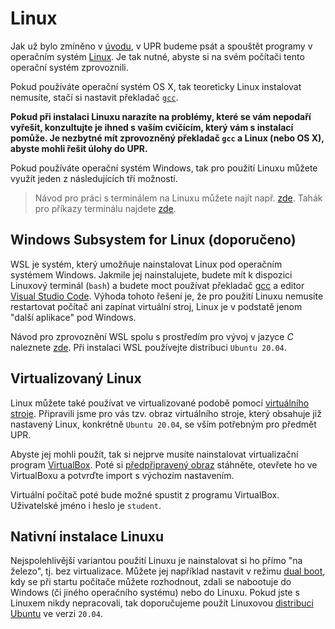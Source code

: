 # Linux
Jak už bylo zmíněno v [úvodu](../uvod/uvod.md), v UPR budeme psát a spouštět programy v operačním
systém [Linux](https://en.wikipedia.org/wiki/Linux). Je tak nutné, abyste si na svém počítači
tento operační systém zprovoznili.

Pokud používáte operační systém OS X, tak teoreticky Linux instalovat nemusíte, stačí si nastavit
překladač [`gcc`](https://www.cyberciti.biz/faq/howto-apple-mac-os-x-install-gcc-compiler/).

**Pokud při instalaci Linuxu narazíte na problémy, které se vám nepodaří vyřešit, konzultujte je
ihned s vaším cvičícím, který vám s instalací pomůže. Je nezbytné mít zprovozněný překladač `gcc`
a Linux (nebo OS X), abyste mohli řešit úlohy do UPR.**

Pokud používáte operační systém Windows, tak pro použití Linuxu můžete využít jeden z následujících
tří možností.

> Návod pro práci s terminálem na Linuxu můžete najít např. [zde](https://wiki.ubuntu.cz/syst%C3%A9m/p%C5%99%C3%ADkazov%C3%A1_%C5%99%C3%A1dka/termin%C3%A1l).
> Tahák pro příkazy terminálu najdete [zde](https://github.com/geordi/upr-course/blob/master/assets/cheatsheets/linux.pdf).

## Windows Subsystem for Linux (doporučeno)
WSL je systém, který umožňuje nainstalovat Linux pod operačním systémem Windows. Jakmile jej
nainstalujete, budete mít k dispozici Linuxový terminál (`bash`) a budete moct používat překladač
[gcc](preklad_programu.md) a editor [Visual Studio Code](editor.md). Výhoda tohoto řešení je, že
pro použití Linuxu nemusíte restartovat počítač ani zapínat virtuální stroj, Linux je v podstatě
jenom "další aplikace" pod Windows.

Návod pro zprovoznění WSL spolu s prostředím pro vývoj v jazyce *C* naleznete
[zde](https://code.visualstudio.com/docs/cpp/config-wsl). Při instalaci WSL používejte distribuci
`Ubuntu 20.04`.

## Virtualizovaný Linux
Linux můžete také používat ve virtualizované podobě pomocí
[virtuálního stroje](https://cs.wikipedia.org/wiki/Virtu%C3%A1ln%C3%AD_stroj). Připravili jsme pro
vás tzv. obraz virtuálního stroje, který obsahuje již nastavený Linux, konkrétně `Ubuntu 20.04`,
se vším potřebným pro předmět UPR.

Abyste jej mohli použít, tak si nejprve musíte nainstalovat virtualizační program
[VirtualBox](https://www.virtualbox.org/wiki/Downloads). Poté si
[předpřipravený obraz](http://mrl.cs.vsb.cz/data/upr/UPR.ova) stáhněte, otevřete ho ve VirtualBoxu
a potvrďte import s výchozím nastavením.

Virtuální počítač poté bude možné spustit z programu VirtualBox. Uživatelské jméno i heslo je
`student`.

## Nativní instalace Linuxu
Nejspolehlivější variantou použití Linuxu je nainstalovat si ho přímo "na železo", tj. bez
virtualizace. Můžete jej například nastavit v režimu
[dual boot](https://www.tecmint.com/install-ubuntu-alongside-with-windows-dual-boot/), kdy se při
startu počítače můžete rozhodnout, zdali se nabootuje do Windows (či jiného operačního systému)
nebo do Linuxu. Pokud jste s Linuxem nikdy nepracovali, tak doporučujeme použít Linuxovou
[distribuci Ubuntu](https://itsfoss.com/install-ubuntu/) ve verzi `20.04`.
